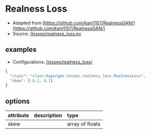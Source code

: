 # Realness Loss

* Adapted from [https://github.com/kam1107/RealnessGAN/](https://github.com/kam1107/RealnessGAN/)
* Source: [/losses/realness_loss.py](https://github.com/HyperGAN/HyperGAN/tree/pytorch/hypergan/losses/realness_loss.py)

## examples

* Configurations: [/losses/realness_loss/](https://github.com/HyperGAN/HyperGAN/tree/pytorch/hypergan/configurations/components/losses/realness_loss/)

```javascript
{
  "class": "class:hypergan.losses.realness_loss.RealnessLoss",
  "skew": [-0.1, 0.1]
}
```

## options

| attribute | description | type |
| :--- | :--- | :--- |
| skew | | array of floats |

